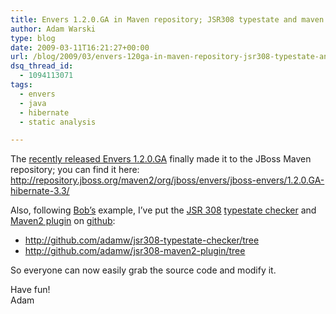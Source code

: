 ```yaml
---
title: Envers 1.2.0.GA in Maven repository; JSR308 typestate and maven plugin in GIT
author: Adam Warski
type: blog
date: 2009-03-11T16:21:27+00:00
url: /blog/2009/03/envers-120ga-in-maven-repository-jsr308-typestate-and-maven-plugin-in-git/
dsq_thread_id:
  - 1094113071
tags:
  - envers
  - java
  - hibernate
  - static analysis

---
```

The [recently released Envers 1.2.0.GA][1] finally made it to the JBoss Maven repository; you can find it here:  
<http://repository.jboss.org/maven2/org/jboss/envers/jboss-envers/1.2.0.GA-hibernate-3.3/>

Also, following [Bob&#8217;s][2] example, I&#8217;ve put the [JSR 308][3] [typestate checker][4] and [Maven2 plugin][5] on [github][6]:

  * <http://github.com/adamw/jsr308-typestate-checker/tree>
  * <http://github.com/adamw/jsr308-maven2-plugin/tree>

So everyone can now easily grab the source code and modify it.

Have fun!  
Adam

 [1]: http://www.warski.org/blog/?p=63
 [2]: http://oddthesis.org/
 [3]: http://groups.csail.mit.edu/pag/jsr308/
 [4]: http://www.warski.org/typestate.html
 [5]: http://www.warski.org/checkersplugin.html
 [6]: http://github.com/
